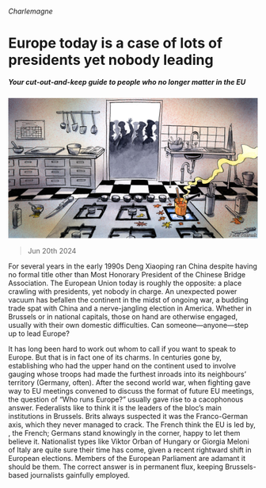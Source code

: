 ###### Charlemagne

# Europe today is a case of lots of presidents yet nobody leading 

##### Your cut-out-and-keep guide to people who no longer matter in the EU 

![image](images/20240622_EUD000.jpg) 

> Jun 20th 2024 

For several years in the early 1990s Deng Xiaoping ran China despite having no formal title other than Most Honorary President of the Chinese Bridge Association. The European Union today is roughly the opposite: a place crawling with presidents, yet nobody in charge. An unexpected power vacuum has befallen the continent in the midst of ongoing war, a budding trade spat with China and a nerve-jangling election in America. Whether in Brussels or in national capitals, those on hand are otherwise engaged, usually with their own domestic difficulties. Can someone—anyone—step up to lead Europe?

It has long been hard to work out whom to call if you want to speak to Europe. But that is in fact one of its charms. In centuries gone by, establishing who had the upper hand on the continent used to involve gauging whose troops had made the furthest inroads into its neighbours’ territory (Germany, often). After the second world war, when fighting gave way to EU meetings convened to discuss the format of future EU meetings, the question of “Who runs Europe?” usually gave rise to a cacophonous answer. Federalists like to think it is the leaders of the bloc’s main institutions in Brussels. Brits always suspected it was the Franco-German axis, which they never managed to crack. The French think the EU is led by, , the French; Germans stand knowingly in the corner, happy to let them believe it. Nationalist types like Viktor Orban of Hungary or Giorgia Meloni of Italy are quite sure their time has come, given a recent rightward shift in European elections. Members of the European Parliament are adamant it should be them. The correct answer is in permanent flux, keeping Brussels-based journalists gainfully employed.

